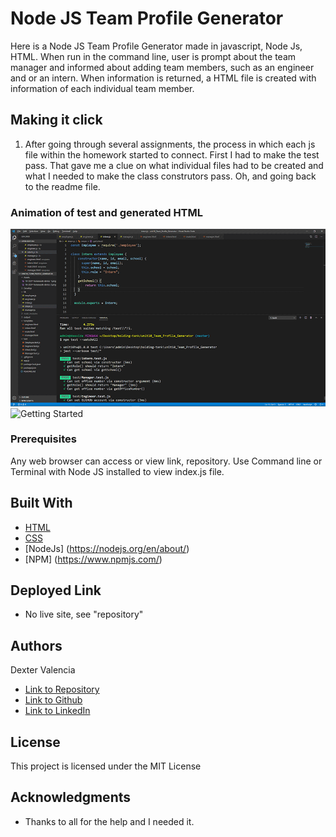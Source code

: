 # Node JS Team Profile Generator

Here is a Node JS Team Profile Generator made in javascript, Node Js, HTML. When run in the command line, user is prompt about the team manager and informed about adding team members, such as an engineer and or an intern.  When information is returned, a HTML file is created with information of each individual team member.

## Making it click 

 1. After going through several assignments, the process in which each js file within the homework started to connect. First I had to make the test pass. That gave me a clue on what individual files had to be created and what I needed to make the class construtors pass. Oh, and going back to the readme file. 
 
 

### Animation of test and generated HTML
![Getting Started](Assets/unit_10_profile.gif)
![Getting Started](tk)

### Prerequisites

Any web browser can access or view link, repository. Use Command line or Terminal with Node JS installed to view index.js file.

## Built With
* [HTML](https://developer.mozilla.org/en-US/docs/Web/HTML)
* [CSS](https://developer.mozilla.org/en-US/docs/Web/CSS)
* [NodeJs] (https://nodejs.org/en/about/)
* [NPM] (https://www.npmjs.com/)

## Deployed Link
* No live site, see "repository"


## Authors
Dexter Valencia 

- [Link to Repository](https://github.com/itsmedexter/unit10_Team_Profile_Generator)
- [Link to Github](https://github.com/itsmedexter)
- [Link to LinkedIn](https://www.linkedin.com/in/dextervalencia/)

## License

This project is licensed under the MIT License 

## Acknowledgments

* Thanks to all for the help and I needed it.  
